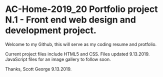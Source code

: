 # AC-Home-2019_20 Portfolio project N.1 - Front end web design and development project.
Welcome to my Github, this will serve as my coding resume and protfolio.

Current project files include HTML5 and CSS. Files updated 9.13.2019. JavaScript files for an image gallery to follow soon.


Thanks, Scott George 9.13.2019.

